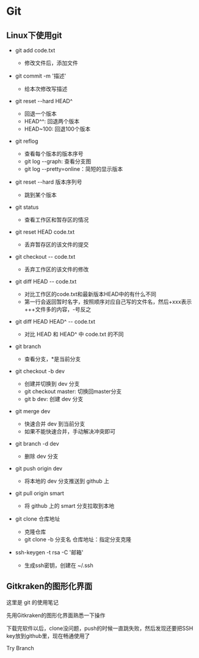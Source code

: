 # Git

## Linux下使用git

* git add code.txt
  * 修改文件后，添加文件
* git commit -m '描述'
  * 给本次修改写描述
* git reset --hard HEAD^
  * 回退一个版本
  * HEAD^^: 回退两个版本
  * HEAD~100: 回退100个版本
* git reflog
  * 查看每个版本的版本序号
  * git log --graph: 查看分支图
  * git log --pretty=online：简短的显示版本
* git reset --hard 版本序列号
  * 跳到某个版本
* git status
  * 查看工作区和暂存区的情况
* git reset HEAD code.txt
  * 丢弃暂存区的该文件的提交
* git checkout -- code.txt
  * 丢弃工作区的该文件的修改
* git diff HEAD -- code.txt
  * 对比工作区的code.txt和最新版本HEAD中的有什么不同
  * 第一行会返回暂时名字，按照顺序对应自己写的文件名，然后+xxx表示+++文件多的内容，-号反之
* git diff HEAD HEAD^ -- code.txt
  * 对比 HEAD 和 HEAD^ 中 code.txt 的不同
* git branch
  * 查看分支，*是当前分支
* git checkout -b dev
  * 创建并切换到 dev 分支
  * git checkout master: 切换回master分支
  * git b dev: 创建 dev 分支
* git merge dev
  * 快速合并 dev 到当前分支
  * 如果不能快速合并，手动解决冲突即可
* git branch -d dev
  * 删除 dev 分支
* git push origin dev
  * 将本地的 dev 分支推送到 github 上
* git pull origin smart
  * 将 github 上的 smart 分支拉取到本地
* git clone 仓库地址
  * 克隆仓库
  * git clone -b 分支名 仓库地址：指定分支克隆
 
* ssh-keygen -t rsa -C '邮箱'
  * 生成ssh密钥，创建在 ~/.ssh

## Gitkraken的图形化界面

这里是 git 的使用笔记

先用Gitkraken的图形化界面熟悉一下操作

下载完软件以后，clone没问题，push的时候一直跳失败，然后发现还要把SSH key放到github里，现在畅通使用了

Try Branch
